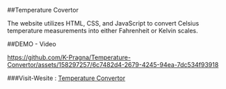 ##Temperature Covertor

The website utilizes HTML, CSS, and JavaScript to convert Celsius temperature measurements into either Fahrenheit or Kelvin scales.

##DEMO - Video


https://github.com/K-Pragna/Temperature-Convertor/assets/158297257/6c7482d4-2679-4245-94ea-7dc534f93918


###Visit-Wesite : [Temperature Convertor](https://k-pragna.github.io/Temperature-Convertor/Temperature%20Convertor/index.html)

